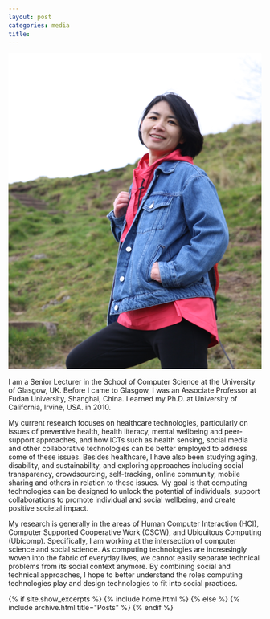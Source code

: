 ```yaml
---
layout: post
categories: media
title: 
---
```

![my profile image](assets/pink.jpg)

I am a Senior Lecturer in the School of Computer Science at the University of Glasgow, UK. Before I came to Glasgow, I was an Associate Professor at Fudan University, Shanghai, China. I earned my Ph.D.  at University of California, Irvine, USA. in 2010.
 

My current research focuses on healthcare technologies, particularly on issues of preventive health, health literacy, mental wellbeing and peer-support approaches, and how ICTs such as health sensing, social media and other collaborative technologies can be better employed to address some of these issues. Besides healthcare, I have also been studying aging, disability, and sustainability,  and exploring approaches including social transparency, crowdsourcing, self-tracking, online community, mobile sharing and others in relation to these issues. My goal is that computing technologies can be designed to unlock the potential of individuals,  support collaborations to promote individual and social wellbeing, and create positive societal impact. 
 

My research is generally in the areas of Human Computer Interaction (HCI),  Computer Supported Cooperative Work (CSCW), and Ubiquitous Computing (Ubicomp). Specifically, I am working at the intersection of computer science and social science.  As computing technologies are increasingly woven into the fabric of everyday lives, we cannot easily separate technical problems from its social context anymore. By combining social and technical approaches, I hope to better understand the roles computing technologies play and design technologies to fit into social practices.
 
  {% if site.show_excerpts %}
  {% include home.html %}
{% else %}
  {% include archive.html title="Posts" %}
{% endif %}
